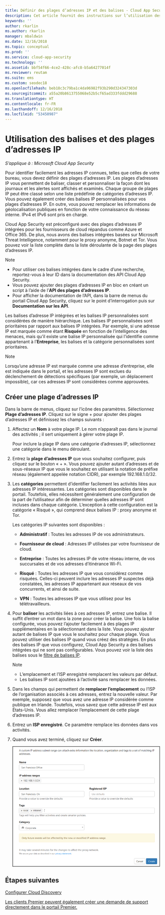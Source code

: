 ```yaml
---
title: Définir des plages d’adresses IP et des balises - Cloud App Security | Microsoft Docs
description: Cet article fournit des instructions sur l’utilisation des balises et des catégories d’adresses IP.
keywords: ''
author: rkarlin
ms.author: rkarlin
manager: mbaldwin
ms.date: 12/16/2018
ms.topic: conceptual
ms.prod: ''
ms.service: cloud-app-security
ms.technology: ''
ms.assetid: bbf54f66-4ce2-428c-afc8-b5a64277014f
ms.reviewer: reutam
ms.suite: ems
ms.custom: seodec18
ms.openlocfilehash: beb18c3c79ba1c4da96982f93b290d324347303d
ms.sourcegitcommit: a55a20b8613755068e52b5cf65ad333fddd29688
ms.translationtype: HT
ms.contentlocale: fr-FR
ms.lasthandoff: 12/16/2018
ms.locfileid: "53450987"
---
```

#  <a name="IPtagsandRanges"></a> Utilisation des balises et des plages d’adresses IP

*S’applique à : Microsoft Cloud App Security*

Pour identifier facilement les adresses IP connues, telles que celles de votre bureau, vous devez définir des plages d’adresses IP. Les plages d’adresses IP vous permettent de baliser, classer et personnaliser la façon dont les journaux et les alertes sont affichés et examinés. Chaque groupe de plages IP peut être classé selon une liste prédéfinie de catégories d’adresses IP. Vous pouvez également créer des balises IP personnalisées pour vos plages d’adresses IP. En outre, vous pouvez remplacer les informations de géolocalisation publiques en fonction de votre connaissance du réseau interne. IPv4 et IPv6 sont pris en charge. 

Cloud App Security est préconfiguré avec des plages d’adresses IP intégrées pour les fournisseurs de cloud répandus comme Azure et Office 365. De plus, nous avons des balises intégrées basées sur Microsoft Threat Intelligence, notamment pour le proxy anonyme, Botnet et Tor. Vous pouvez voir la liste complète dans la liste déroulante de la page des plages d’adresses IP.

> [!NOTE]
> - Pour utiliser ces balises intégrées dans le cadre d’une recherche, reportez-vous à leur ID dans la documentation des API Cloud App Security. 
> - Vous pouvez ajouter des plages d’adresses IP en bloc en créant un script à l’aide de l’**API des plages d’adresses IP**. 
> - Pour afficher la documentation de l’API, dans la barre de menus du portail Cloud App Security, cliquez sur le point d’interrogation puis sur **Documentation sur les API**.


Les balises d’adresse IP intégrées et les balises IP personnalisées sont considérées de manière hiérarchique. Les balises IP personnalisées sont prioritaires par rapport aux balises IP intégrées. Par exemple, si une adresse IP est marquée comme étant **Risquée** en fonction de l’intelligence des menaces, mais qu’il existe une balise IP personnalisée qui l’identifie comme appartenant à l’**Entreprise**, les balises et la catégorie personnalisées sont prioritaires.

>[!NOTE]
> Lorsqu’une adresse IP est marquée comme une adresse d’entreprise, elle est indiquée dans le portail, et les adresses IP sont exclues du déclenchement de détections spécifiques (par exemple, un déplacement impossible), car ces adresses IP sont considérées comme approuvées.
>


## <a name="create-an-ip-address-range"></a>Créer une plage d’adresses IP 

Dans la barre de menus, cliquez sur l’icône des paramètres. Sélectionnez **Plage d’adresses IP**. Cliquez sur le signe + pour ajouter des plages d’adresses IP et définissez les champs suivants :  

  
1. Affectez un **Nom** à votre plage IP. Le nom n’apparaît pas dans le journal des activités ; il sert uniquement à gérer votre plage IP.  
  
     Pour inclure la plage IP dans une catégorie d’adresses IP, sélectionnez une catégorie dans le menu déroulant.  
  
2. Entrez la **plage d’adresses IP** que vous souhaitez configurer, puis cliquez sur le bouton « + ». Vous pouvez ajouter autant d’adresses et de sous-réseaux IP que vous le souhaitez en utilisant la notation de préfixe réseau (également appelée notation CIDR), par exemple 192.168.1.0/32.  
  
3. Les **catégories** permettent d’identifier facilement les activités liées aux adresses IP intéressantes. Les catégories sont disponibles dans le portail. Toutefois, elles nécessitent généralement une configuration de la part de l’utilisateur afin de déterminer quelles adresses IP sont incluses dans chaque catégorie. L’exception à cette configuration est la catégorie « Risqué », qui comprend deux balises IP : proxy anonyme et Tor.  
  
     Les catégories IP suivantes sont disponibles :  
  
    - **Administratif** : Toutes les adresses IP de vos administrateurs.  
  
    - **Fournisseur de cloud** : Adresses IP utilisées par votre fournisseur de cloud.
  
    - **Entreprise** : Toutes les adresses IP de votre réseau interne, de vos succursales et de vos adresses d’itinérance Wi-Fi.  
  
    - **Risqué** : Toutes les adresses IP que vous considérez comme risquées. Celles-ci peuvent inclure les adresses IP suspectes déjà constatées, les adresses IP appartenant aux réseaux de vos concurrents, et ainsi de suite.  
  
    - **VPN** : Toutes les adresses IP que vous utilisez pour les télétravailleurs.
  
4. Pour **baliser** les activités liées à ces adresses IP, entrez une balise. Il suffit d’entrer un mot dans la zone pour créer la balise. Une fois la balise configurée, vous pouvez l’ajouter facilement à des plages IP supplémentaires en la sélectionnant dans la liste. Vous pouvez ajouter autant de balises IP que vous le souhaitez pour chaque plage. Vous pouvez utiliser des balises IP quand vous créez des stratégies.  En plus des balises IP que vous configurez, Cloud App Security a des balises intégrées qui ne sont pas configurables. Vous pouvez voir la liste des balises sous le [filtre de balises IP](activity-filters.md).  
    > [!NOTE]  
    > - L’emplacement et l’ISP enregistré remplacent les valeurs par défaut.
    > - Les balises IP sont ajoutées à l’activité sans remplacer les données.

5. Dans les champs qui permettent de **remplacer l’emplacement** ou l’ISP de l’organisation associés à ces adresses, entrez la nouvelle valeur. Par exemple, supposez que vous avez une adresse IP considérée comme publique en Irlande. Toutefois, vous savez que cette adresse IP est aux États-Unis. Vous allez remplacer l’emplacement de cette plage d’adresses IP.  
  
6. Entrez un **ISP enregistré**. Ce paramètre remplace les données dans vos activités.  
 
7. Quand vous avez terminé, cliquez sur **Créer**.  
  
     ![plage de nouvelles adresses IP](./media/newipaddress-range.png "plage de nouvelles adresses IP")  


## <a name="next-steps"></a>Étapes suivantes
[Configurer Cloud Discovery](set-up-cloud-discovery.md)   

[Les clients Premier peuvent également créer une demande de support directement dans le portail Premier.](https://premier.microsoft.com/)  
  
  